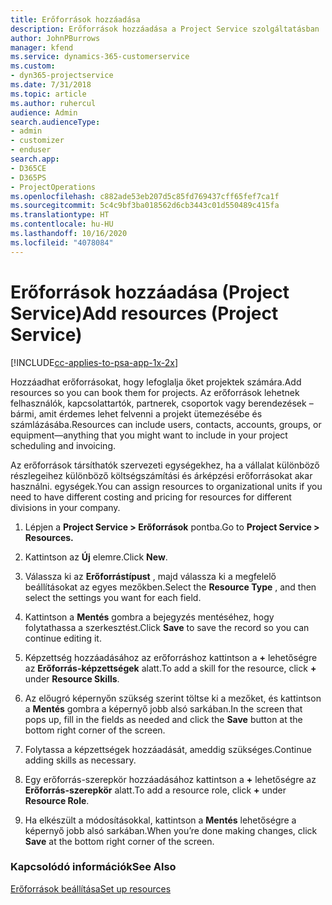 ```yaml
---
title: Erőforrások hozzáadása
description: Erőforrások hozzáadása a Project Service szolgáltatásban
author: JohnPBurrows
manager: kfend
ms.service: dynamics-365-customerservice
ms.custom:
- dyn365-projectservice
ms.date: 7/31/2018
ms.topic: article
ms.author: ruhercul
audience: Admin
search.audienceType:
- admin
- customizer
- enduser
search.app:
- D365CE
- D365PS
- ProjectOperations
ms.openlocfilehash: c882ade53eb207d5c85fd769437cff65fef7ca1f
ms.sourcegitcommit: 5c4c9bf3ba018562d6cb3443c01d550489c415fa
ms.translationtype: HT
ms.contentlocale: hu-HU
ms.lasthandoff: 10/16/2020
ms.locfileid: "4078084"
---
```

# <a name="add-resources-project-service"></a><span data-ttu-id="a81c9-103">Erőforrások hozzáadása (Project Service)</span><span class="sxs-lookup"><span data-stu-id="a81c9-103">Add resources (Project Service)</span></span>

[!INCLUDE[cc-applies-to-psa-app-1x-2x](../includes/cc-applies-to-psa-app-1x-2x.md)]

<span data-ttu-id="a81c9-104">Hozzáadhat erőforrásokat, hogy lefoglalja őket projektek számára.</span><span class="sxs-lookup"><span data-stu-id="a81c9-104">Add resources so you can book them for projects.</span></span> <span data-ttu-id="a81c9-105">Az erőforrások lehetnek felhasználók, kapcsolattartók, partnerek, csoportok vagy berendezések – bármi, amit érdemes lehet felvenni a projekt ütemezésébe és számlázásába.</span><span class="sxs-lookup"><span data-stu-id="a81c9-105">Resources can include users, contacts, accounts, groups, or equipment—anything that you might want to include in your project scheduling and invoicing.</span></span>  
  
<span data-ttu-id="a81c9-106">Az erőforrások társíthatók szervezeti egységekhez, ha a vállalat különböző részlegeihez különböző költségszámítási és árképzési erőforrásokat akar használni. egységek.</span><span class="sxs-lookup"><span data-stu-id="a81c9-106">You can assign resources to organizational units if you need to have different costing and pricing for resources for different divisions in your company.</span></span>  
  
1.  <span data-ttu-id="a81c9-107">Lépjen a **Project Service > Erőforrások** pontba.</span><span class="sxs-lookup"><span data-stu-id="a81c9-107">Go to **Project Service > Resources.**</span></span>  
  
2.  <span data-ttu-id="a81c9-108">Kattintson az **Új** elemre.</span><span class="sxs-lookup"><span data-stu-id="a81c9-108">Click **New**.</span></span>  
  
3.  <span data-ttu-id="a81c9-109">Válassza ki az **Erőforrástípust** , majd válassza ki a megfelelő beállításokat az egyes mezőkben.</span><span class="sxs-lookup"><span data-stu-id="a81c9-109">Select the **Resource Type** , and then select the settings you want for each field.</span></span>  
  
4.  <span data-ttu-id="a81c9-110">Kattintson a **Mentés** gombra a bejegyzés mentéséhez, hogy folytathassa a szerkesztést.</span><span class="sxs-lookup"><span data-stu-id="a81c9-110">Click **Save** to save the record so you can continue editing it.</span></span>  
  
5.  <span data-ttu-id="a81c9-111">Képzettség hozzáadásához az erőforráshoz kattintson a **+** lehetőségre az **Erőforrás-képzettségek** alatt.</span><span class="sxs-lookup"><span data-stu-id="a81c9-111">To add a skill for the resource, click **+** under **Resource Skills**.</span></span>  
  
6.  <span data-ttu-id="a81c9-112">Az előugró képernyőn szükség szerint töltse ki a mezőket, és kattintson a **Mentés** gombra a képernyő jobb alsó sarkában.</span><span class="sxs-lookup"><span data-stu-id="a81c9-112">In the screen that pops up, fill in the fields as needed and click the **Save** button at the bottom right corner of the screen.</span></span>  
  
7.  <span data-ttu-id="a81c9-113">Folytassa a képzettségek hozzáadását, ameddig szükséges.</span><span class="sxs-lookup"><span data-stu-id="a81c9-113">Continue adding skills as necessary.</span></span>  
  
8.  <span data-ttu-id="a81c9-114">Egy erőforrás-szerepkör hozzáadásához kattintson a **+** lehetőségre az **Erőforrás-szerepkör** alatt.</span><span class="sxs-lookup"><span data-stu-id="a81c9-114">To add a resource role, click **+** under **Resource Role**.</span></span>  
  
9. <span data-ttu-id="a81c9-115">Ha elkészült a módosításokkal, kattintson a **Mentés** lehetőségre a képernyő jobb alsó sarkában.</span><span class="sxs-lookup"><span data-stu-id="a81c9-115">When you’re done making changes, click **Save** at the bottom right corner of the screen.</span></span>  
  
### <a name="see-also"></a><span data-ttu-id="a81c9-116">Kapcsolódó információk</span><span class="sxs-lookup"><span data-stu-id="a81c9-116">See Also</span></span>  
 [<span data-ttu-id="a81c9-117">Erőforrások beállítása</span><span class="sxs-lookup"><span data-stu-id="a81c9-117">Set up resources</span></span>](../psa/set-up-resources.md)
